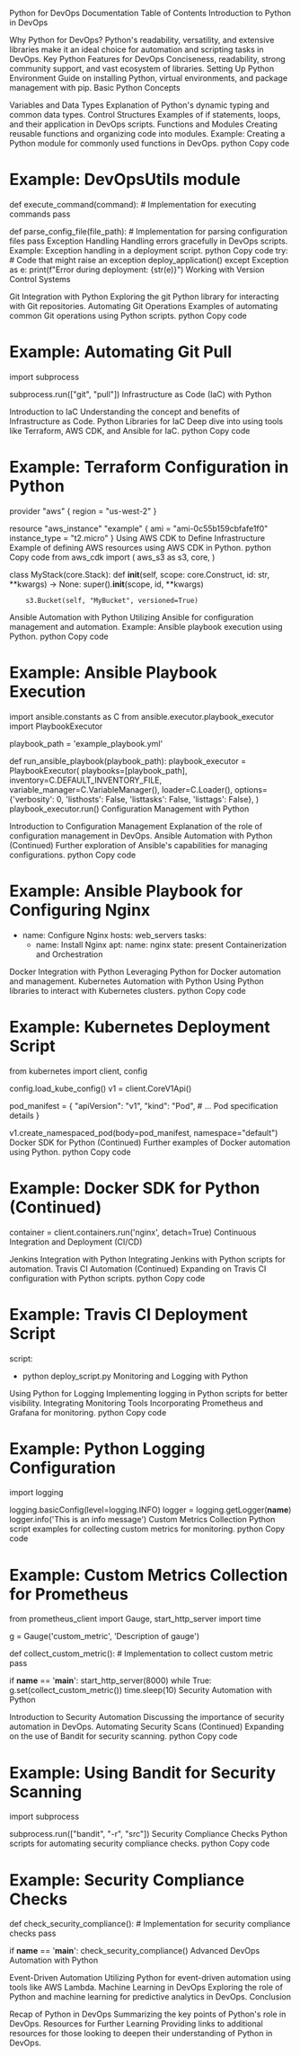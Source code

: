 Python for DevOps Documentation
Table of Contents
Introduction to Python in DevOps

Why Python for DevOps?
Python's readability, versatility, and extensive libraries make it an ideal choice for automation and scripting tasks in DevOps.
Key Python Features for DevOps
Conciseness, readability, strong community support, and vast ecosystem of libraries.
Setting Up Python Environment
Guide on installing Python, virtual environments, and package management with pip.
Basic Python Concepts

Variables and Data Types
Explanation of Python's dynamic typing and common data types.
Control Structures
Examples of if statements, loops, and their application in DevOps scripts.
Functions and Modules
Creating reusable functions and organizing code into modules.
Example: Creating a Python module for commonly used functions in DevOps.
python
Copy code
# Example: DevOpsUtils module
def execute_command(command):
    # Implementation for executing commands
    pass

def parse_config_file(file_path):
    # Implementation for parsing configuration files
    pass
Exception Handling
Handling errors gracefully in DevOps scripts.
Example: Exception handling in a deployment script.
python
Copy code
try:
    # Code that might raise an exception
    deploy_application()
except Exception as e:
    print(f"Error during deployment: {str(e)}")
Working with Version Control Systems

Git Integration with Python
Exploring the git Python library for interacting with Git repositories.
Automating Git Operations
Examples of automating common Git operations using Python scripts.
python
Copy code
# Example: Automating Git Pull
import subprocess

subprocess.run(["git", "pull"])
Infrastructure as Code (IaC) with Python

Introduction to IaC
Understanding the concept and benefits of Infrastructure as Code.
Python Libraries for IaC
Deep dive into using tools like Terraform, AWS CDK, and Ansible for IaC.
python
Copy code
# Example: Terraform Configuration in Python
provider "aws" {
  region = "us-west-2"
}

resource "aws_instance" "example" {
  ami           = "ami-0c55b159cbfafe1f0"
  instance_type = "t2.micro"
}
Using AWS CDK to Define Infrastructure
Example of defining AWS resources using AWS CDK in Python.
python
Copy code
from aws_cdk import (
    aws_s3 as s3,
    core,
)

class MyStack(core.Stack):
    def __init__(self, scope: core.Construct, id: str, **kwargs) -> None:
        super().__init__(scope, id, **kwargs)

        s3.Bucket(self, "MyBucket", versioned=True)
Ansible Automation with Python
Utilizing Ansible for configuration management and automation.
Example: Ansible playbook execution using Python.
python
Copy code
# Example: Ansible Playbook Execution
import ansible.constants as C
from ansible.executor.playbook_executor import PlaybookExecutor

playbook_path = 'example_playbook.yml'

def run_ansible_playbook(playbook_path):
    playbook_executor = PlaybookExecutor(
        playbooks=[playbook_path],
        inventory=C.DEFAULT_INVENTORY_FILE,
        variable_manager=C.VariableManager(),
        loader=C.Loader(),
        options={'verbosity': 0, 'listhosts': False, 'listtasks': False, 'listtags': False},
    )
    playbook_executor.run()
Configuration Management with Python

Introduction to Configuration Management
Explanation of the role of configuration management in DevOps.
Ansible Automation with Python (Continued)
Further exploration of Ansible's capabilities for managing configurations.
python
Copy code
# Example: Ansible Playbook for Configuring Nginx
- name: Configure Nginx
  hosts: web_servers
  tasks:
    - name: Install Nginx
      apt:
        name: nginx
        state: present
Containerization and Orchestration

Docker Integration with Python
Leveraging Python for Docker automation and management.
Kubernetes Automation with Python
Using Python libraries to interact with Kubernetes clusters.
python
Copy code
# Example: Kubernetes Deployment Script
from kubernetes import client, config

config.load_kube_config()
v1 = client.CoreV1Api()

pod_manifest = {
    "apiVersion": "v1",
    "kind": "Pod",
    # ... Pod specification details
}

v1.create_namespaced_pod(body=pod_manifest, namespace="default")
Docker SDK for Python (Continued)
Further examples of Docker automation using Python.
python
Copy code
# Example: Docker SDK for Python (Continued)
container = client.containers.run('nginx', detach=True)
Continuous Integration and Deployment (CI/CD)

Jenkins Integration with Python
Integrating Jenkins with Python scripts for automation.
Travis CI Automation (Continued)
Expanding on Travis CI configuration with Python scripts.
python
Copy code
# Example: Travis CI Deployment Script
script:
  - python deploy_script.py
Monitoring and Logging with Python

Using Python for Logging
Implementing logging in Python scripts for better visibility.
Integrating Monitoring Tools
Incorporating Prometheus and Grafana for monitoring.
python
Copy code
# Example: Python Logging Configuration
import logging

logging.basicConfig(level=logging.INFO)
logger = logging.getLogger(__name__)
logger.info('This is an info message')
Custom Metrics Collection
Python script examples for collecting custom metrics for monitoring.
python
Copy code
# Example: Custom Metrics Collection for Prometheus
from prometheus_client import Gauge, start_http_server
import time

g = Gauge('custom_metric', 'Description of gauge')

def collect_custom_metric():
    # Implementation to collect custom metric
    pass

if __name__ == '__main__':
    start_http_server(8000)
    while True:
        g.set(collect_custom_metric())
        time.sleep(10)
Security Automation with Python

Introduction to Security Automation
Discussing the importance of security automation in DevOps.
Automating Security Scans (Continued)
Expanding on the use of Bandit for security scanning.
python
Copy code
# Example: Using Bandit for Security Scanning
import subprocess

subprocess.run(["bandit", "-r", "src"])
Security Compliance Checks
Python scripts for automating security compliance checks.
python
Copy code
# Example: Security Compliance Checks
def check_security_compliance():
    # Implementation for security compliance checks
    pass

if __name__ == '__main__':
    check_security_compliance()
Advanced DevOps Automation with Python

Event-Driven Automation
Utilizing Python for event-driven automation using tools like AWS Lambda.
Machine Learning in DevOps
Exploring the role of Python and machine learning for predictive analytics in DevOps.
Conclusion

Recap of Python in DevOps
Summarizing the key points of Python's role in DevOps.
Resources for Further Learning
Providing links to additional resources for those looking to deepen their understanding of Python in DevOps.

